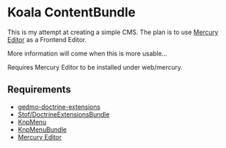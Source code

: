 # Koala ContentBundle
This is my attempt at creating a simple CMS. The plan is to use [Mercury Editor](http://jejacks0n.github.com/mercury/) as a Frontend Editor.

More information will come when this is more usable...

Requires Mercury Editor to be installed under web/mercury.

## Requirements
* [gedmo-doctrine-extensions](https://github.com/l3pp4rd/DoctrineExtensions)
* [Stof/DoctrineExtensionsBundle](https://github.com/stof/StofDoctrineExtensionsBundle)
* [KnpMenu](https://github.com/KnpLabs/KnpMenu)
* [KnpMenuBundle](https://github.com/KnpLabs/KnpMenuBundle)
* [Mercury Editor](http://jejacks0n.github.com/mercury/)
